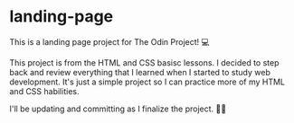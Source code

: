 # landing-page
This is a landing page project for The Odin Project! :computer:

This project is from the HTML and CSS basisc lessons. I decided to step back and review everything that I learned when I started to study web development. It's just a simple project so I can practice more of my HTML and CSS habilities.

I'll be updating and committing as I finalize the project. :ok_man: